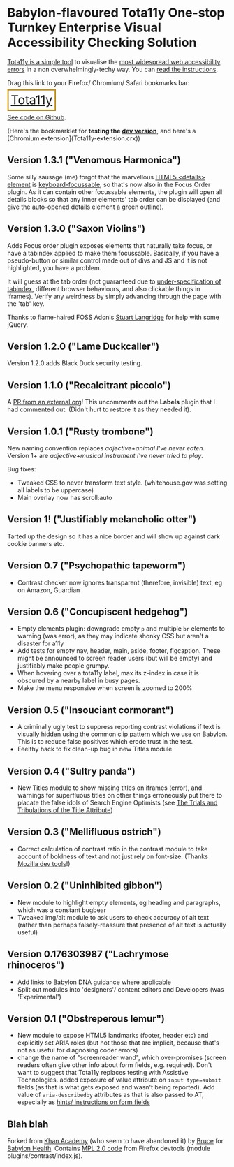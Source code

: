 <head>
    <style>
        a.cta {
            margin: 1.5em auto;
            font-size: 2em;
            padding: 5px;
            border: 3px ridge goldenrod;
        }
		header p {color:black;}
		footer p {color:white;}
		p.view {display:block!important;}
        p.view a {color:black!important;}
		header ul {display:none!important;}
        a {text-decoration:underline!important;}
    </style>
</head>

<h1>Babylon-flavoured Tota11y One-stop Turnkey Enterprise Visual Accessibility Checking Solution</h1>
<p><a href="https://brucelawson.co.uk/2021/accessibility-visualisation-with-tota11y-2/">Tota11y is a simple tool</a> to visualise the <a href="https://webaim.org/projects/million/#wcag">most widespread web accessibility errors</a> in a non overwhelmingly-techy
    way. You can <a href="/tota11y/instructions">read the instructions</a>.</p>
<p>Drag this link to your Firefox/ Chromium/ Safari bookmarks bar:</p>
<a class=cta href="javascript:(function()%7Bvar tota11y%3Ddocument.createElement(%27SCRIPT%27)%3Btota11y.type%3D%27text/javascript%27%3Btota11y.src%3D%27https://totally.ops.babylontech.co.uk/tota11y.min.js%27%3Bdocument.getElementsByTagName(%27head%27)%5B0%5D.appendChild(tota11y)%3B%7D)()%3B">Tota11y</a>
<p><a href="https://github.com/babylonhealth/Tota11y/">See code on Github</a>.</p>
<p>(Here's the bookmarklet for <b>testing the <a href="javascript:(function()%7Bvar tota11y%3Ddocument.createElement(%27SCRIPT%27)%3Btota11y.type%3D%27text/javascript%27%3Btota11y.src%3D%27https://totally-dev.ops.babylontech.co.uk/tota11y.min.js%27%3Bdocument.getElementsByTagName(%27head%27)%5B0%5D.appendChild(tota11y)%3B%7D)()%3B">dev version</a></b>, and here's a [Chromium extension](Tota11y-extension.crx))</p>
<h2>Version 1.3.1 ("Venomous Harmonica")</h2>
<p>Some silly sausage (me) forgot that the marvellous <a href="https://css-tricks.com/how-to-animate-the-details-element/">HTML5 &lt;details&gt; element</a> is <a href="https://stevefaulkner.github.io/HTML5accessibility/">keyboard-focussable</a>, so that's now also in the Focus Order plugin. As it can contain other focussable elements, the plugin will open all details blocks so that any inner elements' tab order can be displayed (and give the auto-opened details element a green outline).</p>
<h2>Version 1.3.0 ("Saxon Violins")</h2>
<p>Adds Focus order plugin exposes elements that naturally take focus, or have a tabindex applied to make them focussable. Basically, if you have a pseudo-button or similar control made out of divs and JS and it is not highlighted, you have a problem.</p> <p>It will guess at the tab order (not guaranteed due to <a href="https://html.spec.whatwg.org/multipage/interaction.html#attr-tabindex">under-specification of tabindex</a>, different browser behaviours, and also clickable things in iframes). Verify any weirdness by simply advancing through the page with the 'tab' key.</p>
<p>Thanks to flame-haired FOSS Adonis <a href="https://kryogenix.org/">Stuart Langridge</a> for help with some jQuery.</p>
<h2>Version 1.2.0 ("Lame Duckcaller")</h2>
<p>Version 1.2.0 adds Black Duck security testing.</p>
<h2>Version 1.1.0 ("Recalcitrant piccolo")</h2>
<p>A <a href="https://github.com/babylonhealth/Tota11y/pull/6">PR from an external org</a>! This uncomments out the <b>Labels</b> plugin that I had commented out. (Didn't hurt to restore it as they needed it).</p>
<h2>Version 1.0.1 ("Rusty trombone")</h2>
<p>New naming convention replaces <i>adjective+animal I've never eaten</i>. Version 1+ are <i>adjective+musical instrument I've never tried to play</i>.</p>
<p>Bug fixes:</p>
<ul>
    <li>Tweaked CSS to never transform text style. (whitehouse.gov was setting all labels to be uppercase)</li>
    <li>Main overlay now has scroll:auto</li>
</ul>

<h2>Version 1! ("Justifiably melancholic otter")</h2>
<p>Tarted up the design so it has a nice border and will show up against dark cookie banners etc.</p>
<h2>Version 0.7 ("Psychopathic tapeworm")</h2>
<ul>
    <li>Contrast checker now ignores transparent (therefore, invisible) text, eg on Amazon, Guardian</li>
</ul>
<h2>Version 0.6 ("Concupiscent hedgehog")</h2>
<ul>
    <li>Empty elements plugin: downgrade empty <code>p</code> and multiple <code>br</code> elements to warning (was error), as they may indicate shonky CSS but aren't a disaster for a11y</li>
    <li>Add tests for empty nav, header, main, aside, footer, figcaption. These might be announced to screen reader users (but will be empty) and justifiably make people grumpy.</li>
    <li>When hovering over a tota11y label, max its z-index in case it is obscured by a nearby label in busy pages.
    </li>
    <li>Make the menu responsive when screen is zoomed to 200%</li>
</ul>
<h2>Version 0.5 ("Insouciant cormorant")</h2>
<ul>
    <li>A criminally ugly test to suppress reporting contrast violations if text is visually hidden using the common <a href="https://www.a11yproject.com/posts/2013-01-11-how-to-hide-content/">clip pattern</a> which we use on Babylon. This is to reduce false
        positives which erode trust in the test.</li>
    <li>Feelthy hack to fix clean-up bug in new Titles module</li>
</ul>
<h2>Version 0.4 ("Sultry panda")</h2>
<ul>
    <li>New Titles module to show missing titles on iframes (error), and warnings for superfluous titles on other things erroneously put there to placate the false idols of Search Engine Optimists (see <a href="https://www.24a11y.com/2017/the-trials-and-tribulations-of-the-title-attribute/">The Trials and
			Tribulations of the Title Attribute</a>)</li>
</ul>
<h2>Version 0.3 ("Mellifluous ostrich")</h2>
<ul>
    <li>Correct calculation of contrast ratio in the contrast module to take account of boldness of text and not just rely on font-size. (Thanks <a href="https://searchfox.org/mozilla-central/source/devtools/shared/accessibility.js#23">Mozilla dev
			tools</a>!)</li>
</ul>
<h2>Version 0.2 ("Uninhibited gibbon")</h2>
<ul>
    <li>New module to highlight empty elements, eg heading and paragraphs, which was a constant bugbear</li>
    <li>Tweaked img/alt module to ask users to check accuracy of alt text (rather than perhaps falsely-reassure that presence of alt text is actually useful)</li>
</ul>
<h2>Version 0.176303987 ("Lachrymose rhinoceros")</h2>
<ul>
    <li>Add links to Babylon DNA guidance where applicable</li>
    <li>Split out modules into 'designers'/ content editors and Developers (was 'Experimental')</li>
</ul>
<h2>Version 0.1 ("Obstreperous lemur")</h2>
<ul>
    <li>New module to expose HTML5 landmarks (footer, header etc) and explicitly set ARIA roles (but not those that are implicit, because that's not as useful for diagnosing coder errors)</li>
    <li>change the name of "screenreader wand", which over-promises (screen readers often give other info about form fields, e.g. required). Don't want to suggest that Tota11y replaces testing with Assistive Technologies. added exposure of value attribute
        on
        <code>input type=submit</code> fields (as that is what gets exposed and wasn't being reported). Add value of
        <code>aria-describedby</code> attributes as that is also passed to AT, especially as <a href="https://developer.paciellogroup.com/blog/2014/12/using-aria-describedby-to-provide-helpful-form-hints/">hints/
			instructions on form fields</a>
    </li>
</ul>

<h2>Blah blah</h2>
<p>Forked from <a href="https://github.com/Khan/tota11y">Khan Academy</a> (who seem to have abandoned it) by <a href="https://twitter.com/brucel">Bruce</a> for <a href="https://babylonhealth.com/">Babylon Health</a>. Contains <a href="https://www.mozilla.org/en-US/MPL/2.0/">MPL 2.0 code</a>    from Firefox devtools (module plugins/contrast/index.js).
</p>
